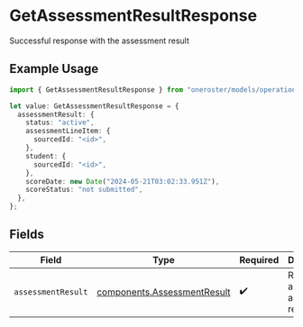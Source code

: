 # GetAssessmentResultResponse

Successful response with the assessment result

## Example Usage

```typescript
import { GetAssessmentResultResponse } from "oneroster/models/operations";

let value: GetAssessmentResultResponse = {
  assessmentResult: {
    status: "active",
    assessmentLineItem: {
      sourcedId: "<id>",
    },
    student: {
      sourcedId: "<id>",
    },
    scoreDate: new Date("2024-05-21T03:02:33.951Z"),
    scoreStatus: "not submitted",
  },
};
```

## Fields

| Field                                                                      | Type                                                                       | Required                                                                   | Description                                                                |
| -------------------------------------------------------------------------- | -------------------------------------------------------------------------- | -------------------------------------------------------------------------- | -------------------------------------------------------------------------- |
| `assessmentResult`                                                         | [components.AssessmentResult](../../models/components/assessmentresult.md) | :heavy_check_mark:                                                         | Represents an assessment result.                                           |